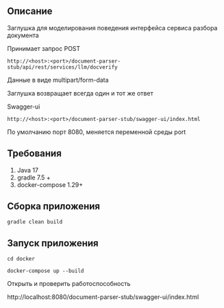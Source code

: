 ## Описание
Заглушка для моделирования поведения интерфейса сервиса разбора документа

Принимает запрос POST
```
http://<host>:<port>/document-parser-stub/api/rest/services/llm/docverify
```
Данные в виде multipart/form-data

Заглушка возвращает всегда один и тот же ответ

Swagger-ui
```
http://<host>:<port>/document-parser-stub/swagger-ui/index.html
```
По умолчанию порт 8080, меняется переменной среды port

## Требования

1. Java 17
2. gradle 7.5 +
3. docker-compose 1.29+

## Сборка приложения

```
gradle clean build
```

## Запуск приложения

```
cd docker

docker-compose up --build
```

Открыть и проверить работоспособность

http://localhost:8080/document-parser-stub/swagger-ui/index.html
